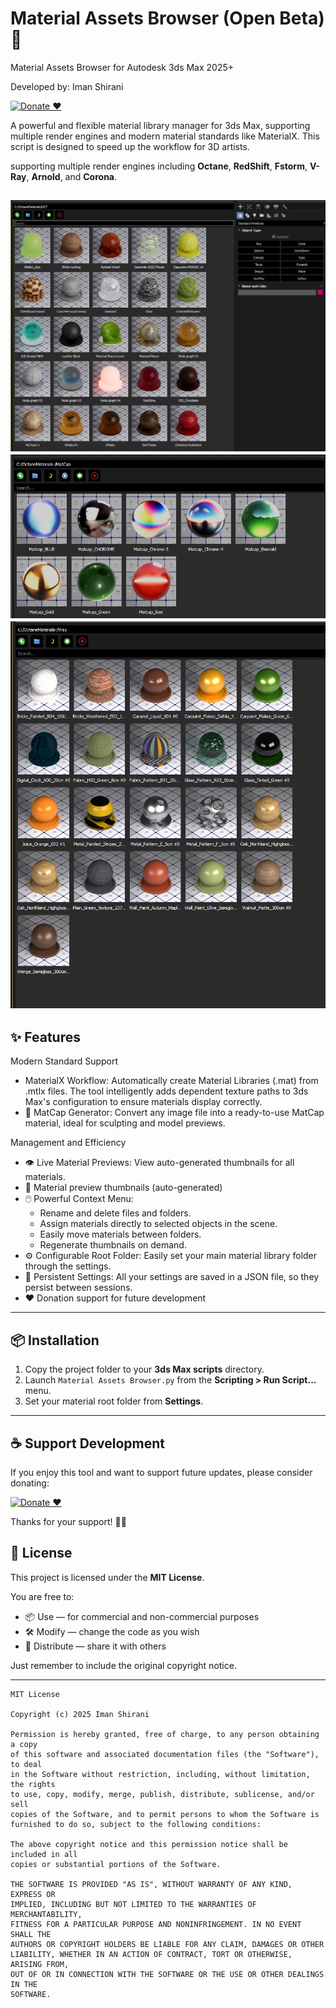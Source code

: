 # Material Assets Browser (Open Beta) 🚀
Material Assets Browser for Autodesk 3ds Max 2025+

Developed by: Iman Shirani

[![Donate ❤️](https://img.shields.io/badge/Donate-PayPal-blue.svg)](https://www.paypal.com/donate/?hosted_button_id=LAMNRY6DDWDC4)


A powerful and flexible material library manager for 3ds Max, supporting multiple render engines and modern material standards like MaterialX. This script is designed to speed up the workflow for 3D artists.

supporting multiple render engines including **Octane**, **RedShift**, **Fstorm**, **V-Ray**, **Arnold**, and **Corona**.

![screenshot](etc/screenshots/overview.jpg)
![screenshot](etc/screenshots/MatCap.png)
![screenshot](etc/screenshots/Vray.png)
---

## ✨ Features

Modern Standard Support
- MaterialX Workflow: Automatically create Material Libraries (.mat) from .mtlx files. The tool intelligently adds dependent texture paths to 3ds Max's configuration to ensure materials display correctly.
- 🎡 MatCap Generator: Convert any image file into a ready-to-use MatCap material, ideal for sculpting and model previews.

Management and Efficiency
- 👁️ Live Material Previews: View auto-generated thumbnails for all materials.
- 🎨 Material preview thumbnails (auto-generated)
- 🖱️ Powerful Context Menu:
  - Rename and delete files and folders.
  - Assign materials directly to selected objects in the scene.
  - Easily move materials between folders.
  - Regenerate thumbnails on demand.
- ⚙️ Configurable Root Folder: Easily set your main material library folder through the settings.
- 💾 Persistent Settings: All your settings are saved in a JSON file, so they persist between sessions.
- ❤️ Donation support for future development

---

## 📦 Installation

1. Copy the project folder to your **3ds Max scripts** directory.
2. Launch `Material Assets Browser.py` from the **Scripting > Run Script...** menu.
3. Set your material root folder from **Settings**.

---

## ☕ Support Development

If you enjoy this tool and want to support future updates, please consider donating:

[![Donate ❤️](https://img.shields.io/badge/Donate-PayPal-blue.svg)](https://www.paypal.com/donate/?hosted_button_id=LAMNRY6DDWDC4)

Thanks for your support! 🙏✨

## 📜 License

This project is licensed under the **MIT License**.

You are free to:
- 📦 Use — for commercial and non-commercial purposes
- 🛠️ Modify — change the code as you wish
- 🚀 Distribute — share it with others

Just remember to include the original copyright notice.

---

```
MIT License

Copyright (c) 2025 Iman Shirani

Permission is hereby granted, free of charge, to any person obtaining a copy
of this software and associated documentation files (the "Software"), to deal
in the Software without restriction, including, without limitation, the rights
to use, copy, modify, merge, publish, distribute, sublicense, and/or sell
copies of the Software, and to permit persons to whom the Software is
furnished to do so, subject to the following conditions:

The above copyright notice and this permission notice shall be included in all
copies or substantial portions of the Software.

THE SOFTWARE IS PROVIDED "AS IS", WITHOUT WARRANTY OF ANY KIND, EXPRESS OR
IMPLIED, INCLUDING BUT NOT LIMITED TO THE WARRANTIES OF MERCHANTABILITY,
FITNESS FOR A PARTICULAR PURPOSE AND NONINFRINGEMENT. IN NO EVENT SHALL THE
AUTHORS OR COPYRIGHT HOLDERS BE LIABLE FOR ANY CLAIM, DAMAGES OR OTHER
LIABILITY, WHETHER IN AN ACTION OF CONTRACT, TORT OR OTHERWISE, ARISING FROM,
OUT OF OR IN CONNECTION WITH THE SOFTWARE OR THE USE OR OTHER DEALINGS IN THE
SOFTWARE.
```

